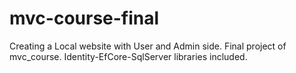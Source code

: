 # mvc-course-final
Creating a Local website with User and Admin side.  Final project of mvc_course. Identity-EfCore-SqlServer libraries included.
